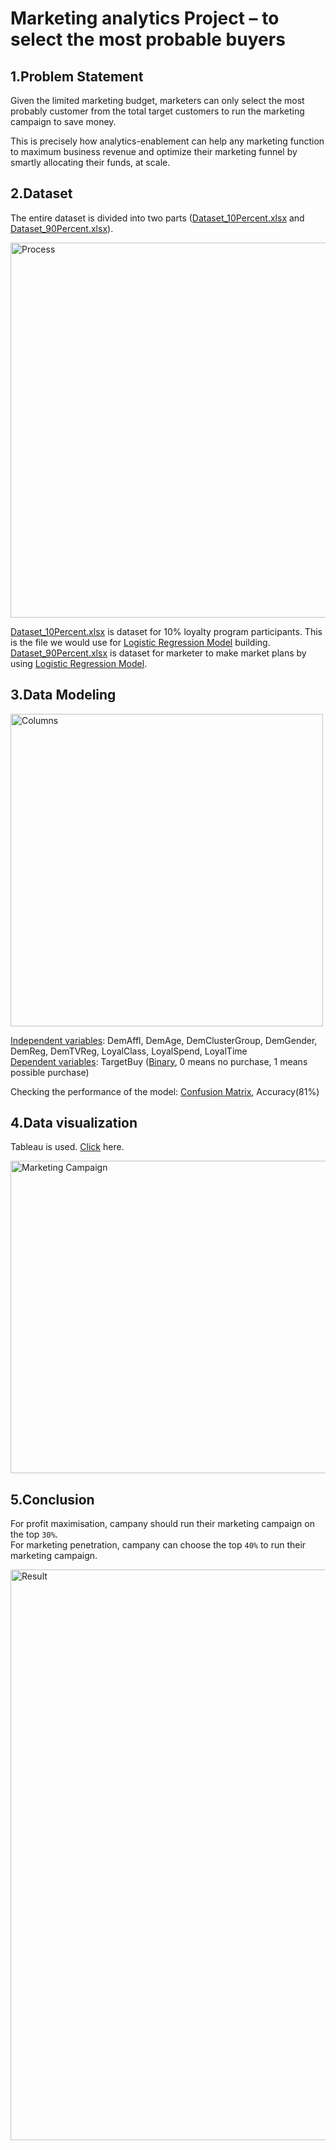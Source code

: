 # Marketing analytics Project – to select the most probable buyers

## 1.Problem Statement
Given the limited marketing budget, marketers can only select the most probably customer from the total target customers to run the marketing campaign to save money.

This is precisely how analytics-enablement can help any marketing function to maximum business revenue and optimize their marketing funnel by smartly allocating their funds, at scale.

## 2.Dataset

The entire dataset is divided into two parts ([Dataset_10Percent.xlsx](./Dataset_10Percent.xlsx)  and [Dataset_90Percent.xlsx](./Dataset_90Percent.xlsx)).  

<img width="600" alt="Process" src="https://github.com/OliviaaHuang/Protfolio-Machine-Learning/assets/152938995/29ede503-8562-4096-bcc8-c732fe4d5486">

[Dataset_10Percent.xlsx](./Dataset_10Percent.xlsx) is dataset for 10% loyalty program participants. This is the file we would use for [Logistic Regression Model](https://en.wikipedia.org/wiki/Logistic_regression "悬停显示")	 building.  
[Dataset_90Percent.xlsx](./Dataset_90Percent.xlsx) is dataset for marketer to make market plans by using [Logistic Regression Model](https://en.wikipedia.org/wiki/Logistic_regression "悬停显示").  

## 3.Data Modeling

<img width="500" alt="Columns" src="https://github.com/OliviaaHuang/Protfolio-Machine-Learning/assets/152938995/d7cce933-26e7-4751-8599-5d40caaeaf70">


[Independent variables](https://en.wikipedia.org/wiki/Dependent_and_independent_variables#In_modeling_and_statistics "悬停显示"): DemAffl, 
DemAge, DemClusterGroup, DemGender, DemReg, DemTVReg, LoyalClass, LoyalSpend, LoyalTime  
[Dependent variables](https://en.wikipedia.org/wiki/Dependent_and_independent_variables#In_modeling_and_statistics "悬停显示"): TargetBuy 
([Binary](https://en.wikipedia.org/wiki/Binary), 0 means no purchase, 1 means possible purchase)  

Checking the performance of the model: [Confusion Matrix](https://en.wikipedia.org/wiki/Confusion_matrix), Accuracy(81%)





## 4.Data visualization
Tableau is used. [Click](https://public.tableau.com/app/profile/qijia.huang/viz/MarketingCampaignAnalysis_17035489915940/1_1) here.  

<img width="683" height="500" alt="Marketing Campaign" src="https://github.com/OliviaaHuang/Protfolio-Machine-Learning/assets/152938995/97dbe8c2-e6e2-49bd-b956-9772c0575985">


## 5.Conclusion
For profit maximisation, campany should run their marketing campaign on the top `30%`.  
For marketing penetration, campany can choose the top `40%` to run their marketing campaign.


<img width="913" alt="Result" src="https://github.com/OliviaaHuang/Protfolio-Machine-Learning/assets/152938995/172b94ab-1176-46b8-a9b7-70ce01730df3">

